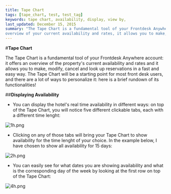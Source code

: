```yaml
---
title: Tape Chart
tags: [tape_chart, test, test_tag]
keywords: tape chart, availability, display, view by,
last_updated: December 15, 2015
summary: "The Tape Chart is a fundamental tool of your Frontdesk Anywhere account: it offers an
overview of your current availability and rates, it allows you to make, modify and cancel reservations in a fast and easy way, it offers a quick guest look up."
---
```



#**Tape Chart**  


The Tape Chart is a fundamental tool of your Frontdesk Anywhere account: it offers an overview of the property's current availability and rates and it allows you to make, modify, cancel and look up reservations in a fast and easy way. The Tape Chart will be a starting point for most front desk users, and there are a lot of ways to personalize it: here is a brief rundown of its functionalities!  


##**Displaying Availability**  

 - You can display the hotel's real time availability in different ways: on top of the Tape Chart, you will notice five different clickable tabs, each with a different time lenght:  


![1h.png]({{site.baseurl}}/images/1h.png)   



 - Clicking on any of those tabs will bring your Tape Chart to show availability for the time lenght of your choice. In the example below, I have chosen to show all availability for 15 days:  


![2h.png]({{site.baseurl}}/images/2h.png)  



 - You can easily see for what dates you are showing availability and what is the corresponding day of the week by looking at the first row on top of the Tape Chart:
 

![4h.png]({{site.baseurl}}/images/4h.png)  
 
 








